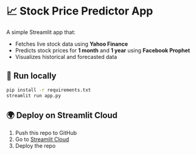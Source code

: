 # 📈 Stock Price Predictor App

A simple Streamlit app that:
- Fetches live stock data using **Yahoo Finance**
- Predicts stock prices for **1 month** and **1 year** using **Facebook Prophet**
- Visualizes historical and forecasted data

## 🚀 Run locally
```bash
pip install -r requirements.txt
streamlit run app.py
```

## 🌍 Deploy on Streamlit Cloud
1. Push this repo to GitHub
2. Go to [Streamlit Cloud](https://streamlit.io/cloud)
3. Deploy the repo
